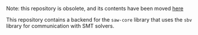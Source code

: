 Note: this repository is obsolete, and its contents have been moved [here](https://github.com/GaloisInc/saw-script/tree/master/saw-core-sbv)

This repository contains a backend for the `saw-core` library that uses
the `sbv` library for communication with SMT solvers.
